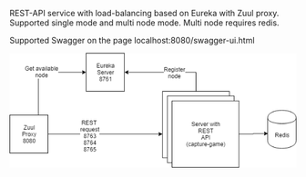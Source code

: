 REST-API service with load-balancing based on Eureka with Zuul proxy.
Supported single mode and multi node mode. Multi node requires redis.

Supported Swagger on the page localhost:8080/swagger-ui.html

![Architecture](https://github.com/technokratos/zuul-eureka-rest-example/blob/master/doc/zuul-eureka-rest.png)

